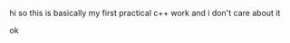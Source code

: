hi so this is basically my first practical c++ work and i don't care about it





























ok
